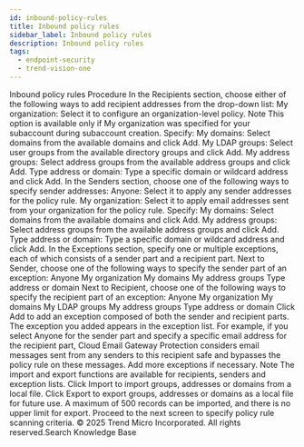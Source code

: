 ```yaml
---
id: inbound-policy-rules
title: Inbound policy rules
sidebar_label: Inbound policy rules
description: Inbound policy rules
tags:
  - endpoint-security
  - trend-vision-one
---
```


 Inbound policy rules Procedure In the Recipients section, choose either of the following ways to add recipient addresses from the drop-down list: My organization: Select it to configure an organization-level policy. Note This option is available only if My organization was specified for your subaccount during subaccount creation. Specify: My domains: Select domains from the available domains and click Add. My LDAP groups: Select user groups from the available directory groups and click Add. My address groups: Select address groups from the available address groups and click Add. Type address or domain: Type a specific domain or wildcard address and click Add. In the Senders section, choose one of the following ways to specify sender addresses: Anyone: Select it to apply any sender addresses for the policy rule. My organization: Select it to apply email addresses sent from your organization for the policy rule. Specify: My domains: Select domains from the available domains and click Add. My address groups: Select address groups from the available address groups and click Add. Type address or domain: Type a specific domain or wildcard address and click Add. In the Exceptions section, specify one or multiple exceptions, each of which consists of a sender part and a recipient part. Next to Sender, choose one of the following ways to specify the sender part of an exception: Anyone My organization My domains My address groups Type address or domain Next to Recipient, choose one of the following ways to specify the recipient part of an exception: Anyone My organization My domains My LDAP groups My address groups Type address or domain Click Add to add an exception composed of both the sender and recipient parts. The exception you added appears in the exception list. For example, if you select Anyone for the sender part and specify a specific email address for the recipient part, Cloud Email Gateway Protection considers email messages sent from any senders to this recipient safe and bypasses the policy rule on these messages. Add more exceptions if necessary. Note The import and export functions are available for recipients, senders and exception lists. Click Import to import groups, addresses or domains from a local file. Click Export to export groups, addresses or domains as a local file for future use. A maximum of 500 records can be imported, and there is no upper limit for export. Proceed to the next screen to specify policy rule scanning criteria. © 2025 Trend Micro Incorporated. All rights reserved.Search Knowledge Base